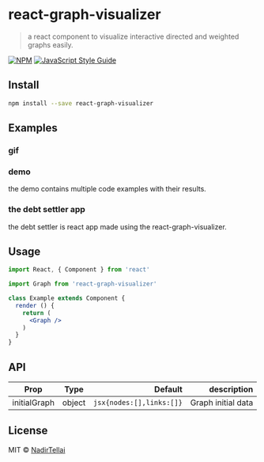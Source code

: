 # react-graph-visualizer

> a react component to visualize interactive directed and weighted graphs easily.

[![NPM](https://img.shields.io/npm/v/react-graph-visualizer.svg)](https://www.npmjs.com/package/react-graph-visualizer) [![JavaScript Style Guide](https://img.shields.io/badge/code_style-standard-brightgreen.svg)](https://standardjs.com)

 
## Install

```bash
npm install --save react-graph-visualizer
```
## Examples 
### gif 
### demo
the demo contains multiple code examples with their results.
### the debt settler app
the debt settler is react app made using the react-graph-visualizer.
## Usage

```jsx
import React, { Component } from 'react'

import Graph from 'react-graph-visualizer'

class Example extends Component {
  render () {
    return (
      <Graph />
    )
  }
}
```
## API 
| Prop         | Type          | Default  |description|
| ------------- |:-------------:| -----:|----:|
initialGraph| object| ```jsx{nodes:[],links:[]}```| Graph initial data|




## License

MIT © [NadirTellai](https://github.com/NadirTellai)
